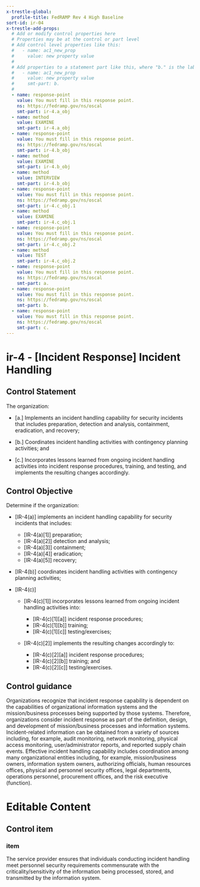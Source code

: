 ```yaml
---
x-trestle-global:
  profile-title: FedRAMP Rev 4 High Baseline
sort-id: ir-04
x-trestle-add-props:
  # Add or modify control properties here
  # Properties may be at the control or part level
  # Add control level properties like this:
  #   - name: ac1_new_prop
  #     value: new property value
  #
  # Add properties to a statement part like this, where "b." is the label of the target statement part
  #   - name: ac1_new_prop
  #     value: new property value
  #     smt-part: b.
  #
  - name: response-point
    value: You must fill in this response point.
    ns: https://fedramp.gov/ns/oscal
    smt-part: ir-4.a_obj
  - name: method
    value: EXAMINE
    smt-part: ir-4.a_obj
  - name: response-point
    value: You must fill in this response point.
    ns: https://fedramp.gov/ns/oscal
    smt-part: ir-4.b_obj
  - name: method
    value: EXAMINE
    smt-part: ir-4.b_obj
  - name: method
    value: INTERVIEW
    smt-part: ir-4.b_obj
  - name: response-point
    value: You must fill in this response point.
    ns: https://fedramp.gov/ns/oscal
    smt-part: ir-4.c_obj.1
  - name: method
    value: EXAMINE
    smt-part: ir-4.c_obj.1
  - name: response-point
    value: You must fill in this response point.
    ns: https://fedramp.gov/ns/oscal
    smt-part: ir-4.c_obj.2
  - name: method
    value: TEST
    smt-part: ir-4.c_obj.2
  - name: response-point
    value: You must fill in this response point.
    ns: https://fedramp.gov/ns/oscal
    smt-part: a.
  - name: response-point
    value: You must fill in this response point.
    ns: https://fedramp.gov/ns/oscal
    smt-part: b.
  - name: response-point
    value: You must fill in this response point.
    ns: https://fedramp.gov/ns/oscal
    smt-part: c.
---
```


# ir-4 - \[Incident Response\] Incident Handling

## Control Statement

The organization:

- \[a.\] Implements an incident handling capability for security incidents that includes preparation, detection and analysis, containment, eradication, and recovery;

- \[b.\] Coordinates incident handling activities with contingency planning activities; and

- \[c.\] Incorporates lessons learned from ongoing incident handling activities into incident response procedures, training, and testing, and implements the resulting changes accordingly.

## Control Objective

Determine if the organization:

- \[IR-4(a)\] implements an incident handling capability for security incidents that includes:

  - \[IR-4(a)[1]\] preparation;
  - \[IR-4(a)[2]\] detection and analysis;
  - \[IR-4(a)[3]\] containment;
  - \[IR-4(a)[4]\] eradication;
  - \[IR-4(a)[5]\] recovery;

- \[IR-4(b)\] coordinates incident handling activities with contingency planning activities;

- \[IR-4(c)\]

  - \[IR-4(c)[1]\] incorporates lessons learned from ongoing incident handling activities into:

    - \[IR-4(c)[1][a]\] incident response procedures;
    - \[IR-4(c)[1][b]\] training;
    - \[IR-4(c)[1][c]\] testing/exercises;

  - \[IR-4(c)[2]\] implements the resulting changes accordingly to:

    - \[IR-4(c)[2][a]\] incident response procedures;
    - \[IR-4(c)[2][b]\] training; and
    - \[IR-4(c)[2][c]\] testing/exercises.

## Control guidance

Organizations recognize that incident response capability is dependent on the capabilities of organizational information systems and the mission/business processes being supported by those systems. Therefore, organizations consider incident response as part of the definition, design, and development of mission/business processes and information systems. Incident-related information can be obtained from a variety of sources including, for example, audit monitoring, network monitoring, physical access monitoring, user/administrator reports, and reported supply chain events. Effective incident handling capability includes coordination among many organizational entities including, for example, mission/business owners, information system owners, authorizing officials, human resources offices, physical and personnel security offices, legal departments, operations personnel, procurement offices, and the risk executive (function).

# Editable Content

<!-- Make additions and edits below -->
<!-- The above represents the contents of the control as received by the profile, prior to additions. -->
<!-- If the profile makes additions to the control, they will appear below. -->
<!-- The above markdown may not be edited but you may edit the content below, and/or introduce new additions to be made by the profile. -->
<!-- If there is a yaml header at the top, parameter values may be edited. Use --set-parameters to incorporate the changes during assembly. -->
<!-- The content here will then replace what is in the profile for this control, after running profile-assemble. -->
<!-- The added parts in the profile for this control are below.  You may edit them and/or add new ones. -->
<!-- Each addition must have a heading either of the form ## Control my_addition_name -->
<!-- or ## Part a. (where the a. refers to one of the control statement labels.) -->
<!-- "## Control" parts are new parts added after the statement part. -->
<!-- "## Part" parts are new parts added into the top-level statement part with that label. -->
<!-- Subparts may be added with nested hash levels of the form ### My Subpart Name -->
<!-- underneath the parent ## Control or ## Part being added -->
<!-- See https://ibm.github.io/compliance-trestle/tutorials/ssp_profile_catalog_authoring/ssp_profile_catalog_authoring for guidance. -->

## Control item

### item

The service provider ensures that individuals conducting incident handling meet personnel security requirements commensurate with the criticality/sensitivity of the information being processed, stored, and transmitted by the information system.
